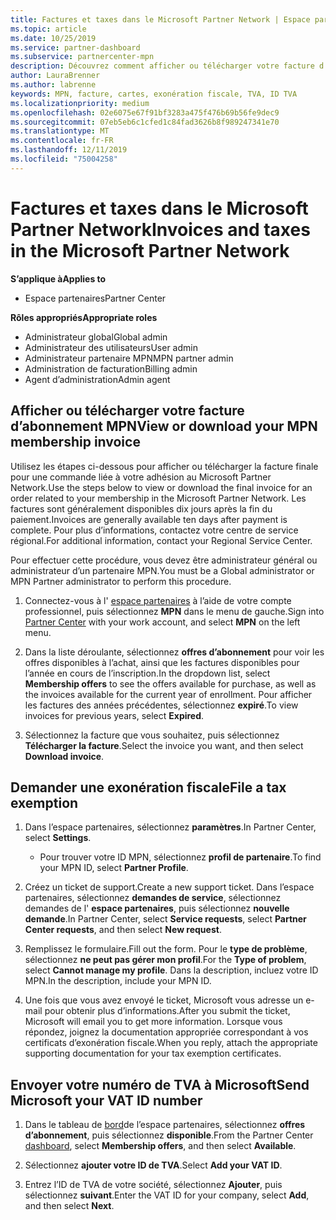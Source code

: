 ```yaml
---
title: Factures et taxes dans le Microsoft Partner Network | Espace partenaires
ms.topic: article
ms.date: 10/25/2019
ms.service: partner-dashboard
ms.subservice: partnercenter-mpn
description: Découvrez comment afficher ou télécharger votre facture d’adhésion MPN, ainsi que le fichier pour l’exonération fiscale et envoyer votre numéro d’identification de T.V.A. à Microsoft.
author: LauraBrenner
ms.author: labrenne
keywords: MPN, facture, cartes, exonération fiscale, TVA, ID TVA
ms.localizationpriority: medium
ms.openlocfilehash: 02e6075e67f91bf3283a475f476b69b56fe9dec9
ms.sourcegitcommit: 07eb5eb6c1cfed1c84fad3626b8f989247341e70
ms.translationtype: MT
ms.contentlocale: fr-FR
ms.lasthandoff: 12/11/2019
ms.locfileid: "75004258"
---
```

# <a name="invoices-and-taxes-in-the-microsoft-partner-network"></a><span data-ttu-id="68e33-104">Factures et taxes dans le Microsoft Partner Network</span><span class="sxs-lookup"><span data-stu-id="68e33-104">Invoices and taxes in the Microsoft Partner Network</span></span>

<span data-ttu-id="68e33-105">**S’applique à**</span><span class="sxs-lookup"><span data-stu-id="68e33-105">**Applies to**</span></span>

-  <span data-ttu-id="68e33-106">Espace partenaires</span><span class="sxs-lookup"><span data-stu-id="68e33-106">Partner Center</span></span>

<span data-ttu-id="68e33-107">**Rôles appropriés**</span><span class="sxs-lookup"><span data-stu-id="68e33-107">**Appropriate roles**</span></span>
-   <span data-ttu-id="68e33-108">Administrateur global</span><span class="sxs-lookup"><span data-stu-id="68e33-108">Global admin</span></span>
-   <span data-ttu-id="68e33-109">Administrateur des utilisateurs</span><span class="sxs-lookup"><span data-stu-id="68e33-109">User admin</span></span>
-   <span data-ttu-id="68e33-110">Administrateur partenaire MPN</span><span class="sxs-lookup"><span data-stu-id="68e33-110">MPN partner admin</span></span>
-   <span data-ttu-id="68e33-111">Administration de facturation</span><span class="sxs-lookup"><span data-stu-id="68e33-111">Billing admin</span></span>
-   <span data-ttu-id="68e33-112">Agent d’administration</span><span class="sxs-lookup"><span data-stu-id="68e33-112">Admin agent</span></span>

## <a name="view-or-download-your-mpn-membership-invoice"></a><span data-ttu-id="68e33-113">Afficher ou télécharger votre facture d’abonnement MPN</span><span class="sxs-lookup"><span data-stu-id="68e33-113">View or download your MPN membership invoice</span></span>

<span data-ttu-id="68e33-114">Utilisez les étapes ci-dessous pour afficher ou télécharger la facture finale pour une commande liée à votre adhésion au Microsoft Partner Network.</span><span class="sxs-lookup"><span data-stu-id="68e33-114">Use the steps below to view or download the final invoice for an order related to your membership in the Microsoft Partner Network.</span></span> <span data-ttu-id="68e33-115">Les factures sont généralement disponibles dix jours après la fin du paiement.</span><span class="sxs-lookup"><span data-stu-id="68e33-115">Invoices are generally available ten days after payment is complete.</span></span> <span data-ttu-id="68e33-116">Pour plus d’informations, contactez votre centre de service régional.</span><span class="sxs-lookup"><span data-stu-id="68e33-116">For additional information, contact your Regional Service Center.</span></span>  

<span data-ttu-id="68e33-117">Pour effectuer cette procédure, vous devez être administrateur général ou administrateur d’un partenaire MPN.</span><span class="sxs-lookup"><span data-stu-id="68e33-117">You must be a Global administrator or MPN Partner administrator to perform this procedure.</span></span> 

1.  <span data-ttu-id="68e33-118">Connectez-vous à l' [espace partenaires](https://partner.microsoft.com/dashboard/home) à l’aide de votre compte professionnel, puis sélectionnez **MPN** dans le menu de gauche.</span><span class="sxs-lookup"><span data-stu-id="68e33-118">Sign into [Partner Center](https://partner.microsoft.com/dashboard/home) with your work account, and select **MPN** on the left menu.</span></span>

4.  <span data-ttu-id="68e33-119">Dans la liste déroulante, sélectionnez **offres d’abonnement** pour voir les offres disponibles à l’achat, ainsi que les factures disponibles pour l’année en cours de l’inscription.</span><span class="sxs-lookup"><span data-stu-id="68e33-119">In the dropdown list, select **Membership offers** to see the offers available for purchase, as well as the invoices available for the current year of enrollment.</span></span> <span data-ttu-id="68e33-120">Pour afficher les factures des années précédentes, sélectionnez **expiré**.</span><span class="sxs-lookup"><span data-stu-id="68e33-120">To view invoices for previous years, select **Expired**.</span></span>

6.  <span data-ttu-id="68e33-121">Sélectionnez la facture que vous souhaitez, puis sélectionnez **Télécharger la facture**.</span><span class="sxs-lookup"><span data-stu-id="68e33-121">Select the invoice you want, and then select **Download invoice**.</span></span> 

## <a name="file-a-tax-exemption"></a><span data-ttu-id="68e33-122">Demander une exonération fiscale</span><span class="sxs-lookup"><span data-stu-id="68e33-122">File a tax exemption</span></span>

1.  <span data-ttu-id="68e33-123">Dans l’espace partenaires, sélectionnez **paramètres**.</span><span class="sxs-lookup"><span data-stu-id="68e33-123">In Partner Center, select **Settings**.</span></span>
    - <span data-ttu-id="68e33-124">Pour trouver votre ID MPN, sélectionnez **profil de partenaire**.</span><span class="sxs-lookup"><span data-stu-id="68e33-124">To find your MPN ID, select **Partner Profile**.</span></span>

2.  <span data-ttu-id="68e33-125">Créez un ticket de support.</span><span class="sxs-lookup"><span data-stu-id="68e33-125">Create a new support ticket.</span></span> <span data-ttu-id="68e33-126">Dans l’espace partenaires, sélectionnez **demandes de service**, sélectionnez demandes de l' **espace partenaires**, puis sélectionnez **nouvelle demande**.</span><span class="sxs-lookup"><span data-stu-id="68e33-126">In Partner Center, select **Service requests**, select **Partner Center requests**, and then select **New request**.</span></span>

3.  <span data-ttu-id="68e33-127">Remplissez le formulaire.</span><span class="sxs-lookup"><span data-stu-id="68e33-127">Fill out the form.</span></span> <span data-ttu-id="68e33-128">Pour le **type de problème**, sélectionnez **ne peut pas gérer mon profil**.</span><span class="sxs-lookup"><span data-stu-id="68e33-128">For the **Type of problem**, select **Cannot manage my profile**.</span></span> <span data-ttu-id="68e33-129">Dans la description, incluez votre ID MPN.</span><span class="sxs-lookup"><span data-stu-id="68e33-129">In the description, include your MPN ID.</span></span>

4.  <span data-ttu-id="68e33-130">Une fois que vous avez envoyé le ticket, Microsoft vous adresse un e-mail pour obtenir plus d’informations.</span><span class="sxs-lookup"><span data-stu-id="68e33-130">After you submit the ticket, Microsoft will email you to get more information.</span></span> <span data-ttu-id="68e33-131">Lorsque vous répondez, joignez la documentation appropriée correspondant à vos certificats d’exonération fiscale.</span><span class="sxs-lookup"><span data-stu-id="68e33-131">When you reply, attach the appropriate supporting documentation for your tax exemption certificates.</span></span>

## <a name="send-microsoft-your-vat-id-number"></a><span data-ttu-id="68e33-132">Envoyer votre numéro de&nbsp;TVA à Microsoft</span><span class="sxs-lookup"><span data-stu-id="68e33-132">Send Microsoft your VAT ID number</span></span>

1.  <span data-ttu-id="68e33-133">Dans le tableau de [bord](https://partner.microsoft.com/dashboard/home)de l’espace partenaires, sélectionnez **offres d’abonnement**, puis sélectionnez **disponible**.</span><span class="sxs-lookup"><span data-stu-id="68e33-133">From the Partner Center [dashboard](https://partner.microsoft.com/dashboard/home), select **Membership offers**, and then select **Available**.</span></span> 

2.  <span data-ttu-id="68e33-134">Sélectionnez **ajouter votre ID de TVA**.</span><span class="sxs-lookup"><span data-stu-id="68e33-134">Select **Add your VAT ID**.</span></span> 

3.  <span data-ttu-id="68e33-135">Entrez l’ID de TVA de votre société, sélectionnez **Ajouter**, puis sélectionnez **suivant**.</span><span class="sxs-lookup"><span data-stu-id="68e33-135">Enter the VAT ID for your company, select **Add**, and then select **Next**.</span></span> 

